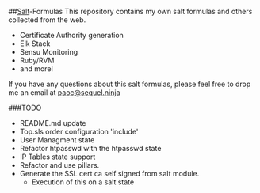##[Salt](http://www.saltstack.com/community/)-Formulas 
This repository contains my own salt formulas and others collected from the web. 

  * Certificate Authority generation 
  * Elk Stack
  * Sensu Monitoring
  * Ruby/RVM
  * and more!

If you have any questions about this salt formulas, please feel free to drop me an email at <paoc@sequel.ninja>


###TODO
- README.md update
- Top.sls order configuration 'include'
- User Managment state
- Refactor htpasswd with the htpasswd state
- IP Tables state support
- Refactor and use pillars.
- Generate the SSL cert ca self signed from salt module.
  - Execution of this on a salt state